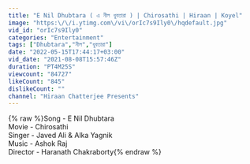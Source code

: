```yaml
---
title: "E Nil Dhubtara ( এ নীল ধুবতারা ) | Chirosathi | Hiraan | Koyel"
image: "https:\/\/i.ytimg.com\/vi\/orIc7s9Ily0\/hqdefault.jpg"
vid_id: "orIc7s9Ily0"
categories: "Entertainment"
tags: ["Dhubtara","নীল","ধুবতারা"]
date: "2022-05-15T17:44:17+03:00"
vid_date: "2021-08-08T15:57:46Z"
duration: "PT4M25S"
viewcount: "84727"
likeCount: "845"
dislikeCount: ""
channel: "Hiraan Chatterjee Presents"
---
```

{% raw %}Song - E Nil Dhubtara<br />Movie - Chirosathi<br />Singer - Javed Ali &amp; Alka Yagnik<br />Music - Ashok Raj<br />Director - Haranath Chakraborty{% endraw %}
